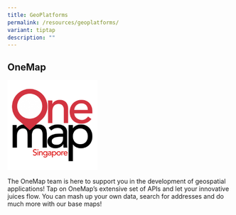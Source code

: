 ```yaml
---
title: GeoPlatforms
permalink: /resources/geoplatforms/
variant: tiptap
description: ""
---
```

<h2>OneMap</h2><div class="isomer-image-wrapper"><img style="width: 40%;" height="auto" width="100%" alt="" src="/images/OneMap.png"></div><p>The OneMap team is here to support you in the development of geospatial applications! Tap on OneMap’s extensive set of APIs and let your innovative juices flow. You can mash up your own data, search for addresses and do much more with our base maps!</p>